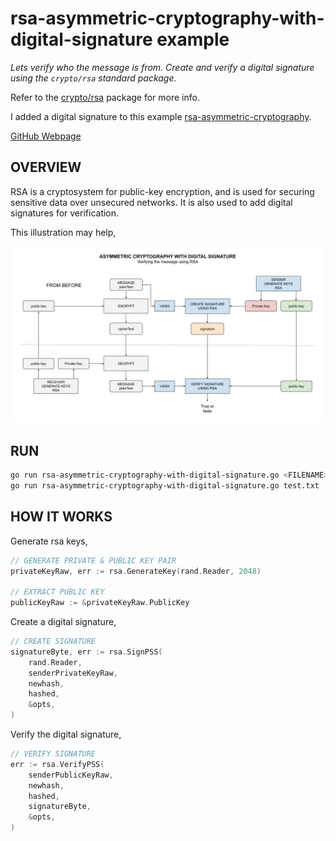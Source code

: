 # rsa-asymmetric-cryptography-with-digital-signature example

_Lets verify who the message is from.
Create and verify a digital signature using the
`crypto/rsa` standard package._

Refer to the
[crypto/rsa](https://golang.org/pkg/crypto/rsa/)
package for more info.

I added a digital signature to this example
[rsa-asymmetric-cryptography](https://github.com/JeffDeCola/my-go-examples/tree/master/cryptography/asymmetric-cryptography/rsa-asymmetric-cryptography).

[GitHub Webpage](https://jeffdecola.github.io/my-go-examples/)

## OVERVIEW

RSA is a cryptosystem for public-key encryption, and is used for
securing sensitive data over unsecured networks. It is also used to add
digital signatures for verification.

This illustration may help,

![IMAGE - rsa-asymmetric-cryptography-with-digital-signature.jpg - IMAGE](/docs/pics/cryptography/rsa-asymmetric-cryptography-with-digital-signature.jpg)

## RUN

```bash
go run rsa-asymmetric-cryptography-with-digital-signature.go <FILENAME>
go run rsa-asymmetric-cryptography-with-digital-signature.go test.txt
```

## HOW IT WORKS

Generate rsa keys,

```go
// GENERATE PRIVATE & PUBLIC KEY PAIR
privateKeyRaw, err := rsa.GenerateKey(rand.Reader, 2048)

// EXTRACT PUBLIC KEY
publicKeyRaw := &privateKeyRaw.PublicKey
```

Create a digital signature,

```go
// CREATE SIGNATURE
signatureByte, err := rsa.SignPSS(
    rand.Reader,
    senderPrivateKeyRaw,
    newhash,
    hashed,
    &opts,
)
```

Verify the digital signature,

```go
// VERIFY SIGNATURE
err := rsa.VerifyPSS(
    senderPublicKeyRaw,
    newhash,
    hashed,
    signatureByte,
    &opts,
)
```
